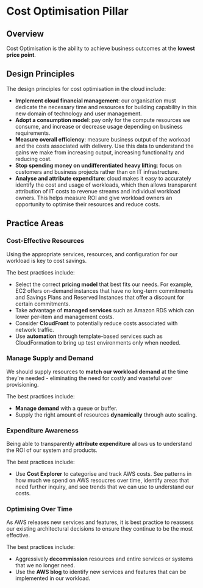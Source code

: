 # Cost Optimisation Pillar
## Overview
Cost Optimisation is the ability to achieve business outcomes at the **lowest price point**.

## Design Principles
The design principles for cost optimisation in the cloud include:
- **Implement cloud financial management**: our organisation must dedicate the necessary time and resources for building capability in this new domain of technology and user management.
- **Adopt a consumption model**: pay only for the compute resources we consume, and increase or decrease usage depending on business requirements.
- **Measure overall efficiency**: measure business output of the workoad and the costs associated with delivery. Use this data to understand the gains we make from increasing output, increasing functionality and reducing cost.
- **Stop spending money on undifferentiated heavy lifting**: focus on customers and business projects rather than on IT infrastructure.
- **Analyse and attribute expenditure**: cloud makes it easy to accurately identify the cost and usage of workloads, which then allows transparent attribution of IT costs to revenue streams and individual workload owners. This helps measure ROI and give workload owners an opportunity to optimise their resources and reduce costs.

## Practice Areas
### Cost-Effective Resources
Using the appropriate services, resources, and configuration for our workload is key to cost savings.

The best practices include:
- Select the correct **pricing model** that best fits our needs. For example, EC2 offers on-demand instances that have no long-term commitments and Savings Plans and Reserved Instances that offer a discount for certain commitments.
- Take advantage of **managed services** such as Amazon RDS which can lower per-item and management costs.
- Consider **CloudFront** to potentially reduce costs associated with network traffic.
- Use **automation** through template-based services such as CloudFormation to bring up test environments only when needed.

### Manage Supply and Demand
We should supply resources to **match our workload demand** at the time they're needed - eliminating the need for costly and wasteful over provisioning.

The best practices include:
- **Manage demand** with a queue or buffer.
- Supply the right amount of resources **dynamically** through auto scaling.

### Expenditure Awareness
Being able to transparently **attribute expenditure** allows us to understand the ROI of our system and products. 

The best practices include:
- Use **Cost Explorer** to categorise and track AWS costs. See patterns in how much we spend on AWS resoucres over time, identify areas that need further inquiry, and see trends that we can use to understand our costs.

### Optimising Over Time
As AWS releases new services and features, it is best practice to reassess our existing architectural decisions to ensure they continue to be the most effective.

The best practices include:
- Aggressively **decommission** resources and entire services or systems that we no longer need.
- Use the **AWS blog** to identify new services and features that can be implemented in our workload.
